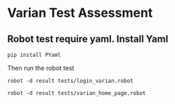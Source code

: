 # Varian Test Assessment

## Robot test require yaml. Install Yaml
```
pip install PYaml
```

Then run the robot test
```
robot -d result tests/login_varian.robot
```

```
robot -d result tests/varian_home_page.robot
```
